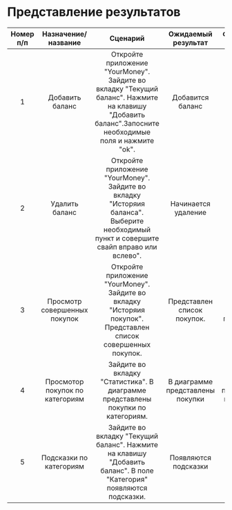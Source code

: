 # Представление результатов

| Номер п/п | Назначение/название | Сценарий | Ожидаемый результат | Фактический результат | Оценка | 
| :------: | :------: | :------: | :------: | :------: | :------: |
| 1 |Добавить баланс | Откройте приложение "YourMoney". Зайдите во вкладку "Текущий баланс". Нажмите на клавишу "Добавить баланс".Запосните необходимые поля и нажмите "ok". | Добавится баланс | Баланс добавится | Тест пройден |
| 2 | Удалить баланс | Откройте приложение "YourMoney". Зайдите во вкладку "Исторяия баланса". Выберите необходимый пункт и совершите свайп вправо или вслево". | Начинается удаление| Удаление начинается | Тест пройден |
| 3 | Просмотр совершенных покупок |Откройте приложение "YourMoney". Зайдите во вкладку "Исторяия покупок". Представлен список совершенных покупок. | Представлен список покупок. | Список покупок представлен. | Тест пройден |
| 4 | Просмотор покупок по категориям|Зайдите во вкладку "Статистика". В диаграмме представлены покупки по категориям. | В диаграмме представлены покупки | Покупки представлены в диаграмме | Тест пройден |
| 5 | Подсказки по категориям | Зайдите во вкладку "Текущий баланс". Нажмите на клавишу "Добавить баланс". В поле "Категория" появляются подсказки. | Появляются подсказки| Подсказки появляются | Тест пройден |


